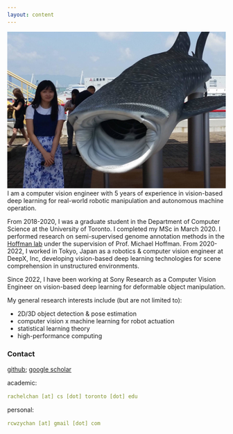 ```yaml
---
layout: content
---
```


<img src="images/super_cool_whaleshark.jpg">
I am a computer vision engineer with 5 years of experience in vision-based deep learning for real-world robotic manipulation and autonomous machine operation.

From 2018-2020, I was a graduate student in the Department of Computer Science at the University of Toronto. I completed my MSc in March 2020. 
I performed research on semi-supervised genome annotation methods in the <a href="https://hoffmanlab.org/">Hoffman lab</a> under the supervision of Prof. Michael Hoffman. From 2020-2022, I worked in Tokyo, Japan as a robotics & computer vision engineer at DeepX, Inc, developing vision-based deep learning technologies for scene comprehension in unstructured environments.

Since 2022, I have been working at Sony Research as a Computer Vision Engineer on vision-based deep learning for deformable object manipulation.

My general research interests include (but are not limited to):

<ul>
    <li>2D/3D object detection & pose estimation</li>
    <li>computer vision x machine learning for robot actuation</li>
    <li>statistical learning theory</li>
    <li>high-performance computing</li>
</ul>

### Contact

[github](https://github.com/rcwchan); 
[google scholar](https://scholar.google.ca/citations?user=sN1NTD4AAAAJ)<br>

academic:
~~~ yml
rachelchan [at] cs [dot] toronto [dot] edu
~~~

personal:
~~~ yml
rcwzychan [at] gmail [dot] com
~~~
